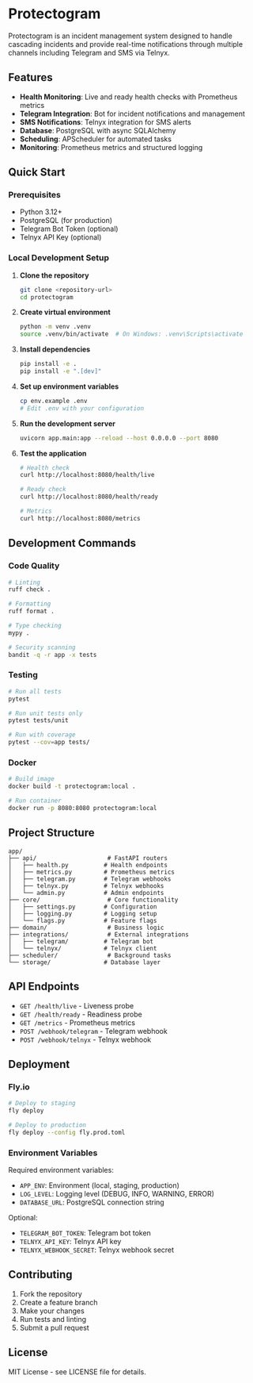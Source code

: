 # Protectogram

Protectogram is an incident management system designed to handle cascading incidents and provide real-time notifications through multiple channels including Telegram and SMS via Telnyx.

## Features

- **Health Monitoring**: Live and ready health checks with Prometheus metrics
- **Telegram Integration**: Bot for incident notifications and management
- **SMS Notifications**: Telnyx integration for SMS alerts
- **Database**: PostgreSQL with async SQLAlchemy
- **Scheduling**: APScheduler for automated tasks
- **Monitoring**: Prometheus metrics and structured logging

## Quick Start

### Prerequisites

- Python 3.12+
- PostgreSQL (for production)
- Telegram Bot Token (optional)
- Telnyx API Key (optional)

### Local Development Setup

1. **Clone the repository**
   ```bash
   git clone <repository-url>
   cd protectogram
   ```

2. **Create virtual environment**
   ```bash
   python -m venv .venv
   source .venv/bin/activate  # On Windows: .venv\Scripts\activate
   ```

3. **Install dependencies**
   ```bash
   pip install -e .
   pip install -e ".[dev]"
   ```

4. **Set up environment variables**
   ```bash
   cp env.example .env
   # Edit .env with your configuration
   ```

5. **Run the development server**
   ```bash
   uvicorn app.main:app --reload --host 0.0.0.0 --port 8080
   ```

6. **Test the application**
   ```bash
   # Health check
   curl http://localhost:8080/health/live
   
   # Ready check
   curl http://localhost:8080/health/ready
   
   # Metrics
   curl http://localhost:8080/metrics
   ```

## Development Commands

### Code Quality

```bash
# Linting
ruff check .

# Formatting
ruff format .

# Type checking
mypy .

# Security scanning
bandit -q -r app -x tests
```

### Testing

```bash
# Run all tests
pytest

# Run unit tests only
pytest tests/unit

# Run with coverage
pytest --cov=app tests/
```

### Docker

```bash
# Build image
docker build -t protectogram:local .

# Run container
docker run -p 8080:8080 protectogram:local
```

## Project Structure

```
app/
├── api/                    # FastAPI routers
│   ├── health.py          # Health endpoints
│   ├── metrics.py         # Prometheus metrics
│   ├── telegram.py        # Telegram webhooks
│   ├── telnyx.py          # Telnyx webhooks
│   └── admin.py           # Admin endpoints
├── core/                   # Core functionality
│   ├── settings.py        # Configuration
│   ├── logging.py         # Logging setup
│   └── flags.py           # Feature flags
├── domain/                 # Business logic
├── integrations/           # External integrations
│   ├── telegram/          # Telegram bot
│   └── telnyx/            # Telnyx client
├── scheduler/              # Background tasks
└── storage/               # Database layer
```

## API Endpoints

- `GET /health/live` - Liveness probe
- `GET /health/ready` - Readiness probe
- `GET /metrics` - Prometheus metrics
- `POST /webhook/telegram` - Telegram webhook
- `POST /webhook/telnyx` - Telnyx webhook

## Deployment

### Fly.io

```bash
# Deploy to staging
fly deploy

# Deploy to production
fly deploy --config fly.prod.toml
```

### Environment Variables

Required environment variables:
- `APP_ENV`: Environment (local, staging, production)
- `LOG_LEVEL`: Logging level (DEBUG, INFO, WARNING, ERROR)
- `DATABASE_URL`: PostgreSQL connection string

Optional:
- `TELEGRAM_BOT_TOKEN`: Telegram bot token
- `TELNYX_API_KEY`: Telnyx API key
- `TELNYX_WEBHOOK_SECRET`: Telnyx webhook secret

## Contributing

1. Fork the repository
2. Create a feature branch
3. Make your changes
4. Run tests and linting
5. Submit a pull request

## License

MIT License - see LICENSE file for details.
